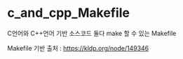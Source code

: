 # c_and_cpp_Makefile
C언어와 C++언어 기반 소스코드 둘다 make 할 수 있는 Makefile

Makefile 기반 출처 : https://kldp.org/node/149346
